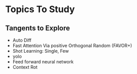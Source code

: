 # Topics To Study
## Tangents to Explore
- Auto Diff
- Fast Attention Via positive Orthogonal Random (FAVOR+)
- Shot Learning: Single, Few
- yolo
- Feed forward neural network
- Context Rot